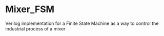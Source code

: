 # Mixer_FSM
Verilog implementation for a Finite State Machine as a way to control the industrial process of a mixer
